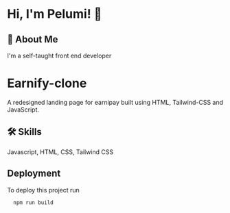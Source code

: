 
# Hi, I'm Pelumi! 👋


## 🚀 About Me
I'm a self-taught front end developer


# Earnify-clone

A redesigned landing page for earnipay built using HTML, Tailwind-CSS and JavaScript.


## 🛠 Skills
Javascript, HTML, CSS, Tailwind CSS


## Deployment

To deploy this project run

```bash
  npm run build
```

